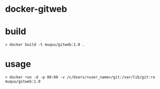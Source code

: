 # docker-gitweb

# build
```
> docker build -t muquu/gitweb:1.0 .
```

# usage
```
> docker run -d -p 80:80 -v /c/Users/<user_name>/git:/var/lib/git:ro muquu/gitweb:1.0
```